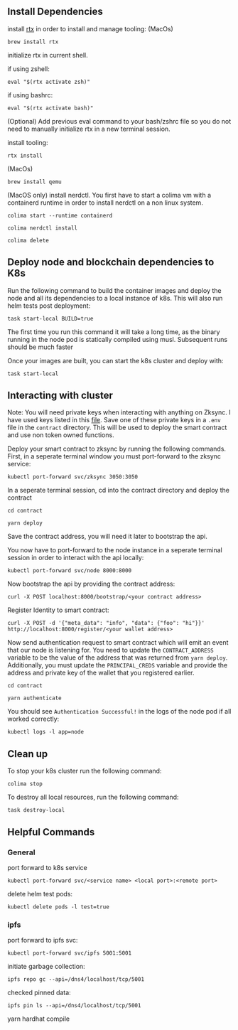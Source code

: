 ## Install Dependencies

install [rtx](https://github.com/jdx/rtx) in order to install and manage tooling:
 (MacOs)
```shell
brew install rtx
```

initialize rtx in current shell.

if using zshell:
```shell
eval "$(rtx activate zsh)"
```

if using bashrc:
```shell
eval "$(rtx activate bash)"
```

(Optional) Add previous eval command to your bash/zshrc file so you do not need to manually initialize rtx in a new terminal session.

install tooling:

```shell
rtx install
```

(MacOs)
```shell
brew install qemu
```

(MacOS only) install nerdctl. You first have to start a colima vm with a containerd runtime in order to install nerdctl on a non linux system.

```shell
colima start --runtime containerd
```

```shell
colima nerdctl install
```

```shell
colima delete
```

## Deploy node and blockchain dependencies to K8s

Run the following command to build the container images and deploy the node and all its dependencies to a local instance of k8s. This will also run helm tests post deployment:

```shell
task start-local BUILD=true
```
The first time you run this command it will take a long time, as the binary running in the node pod is statically compiled using musl. Subsequent runs should be much faster

Once your images are built, you can start the k8s cluster and deploy with:

```shell
task start-local
```


## Interacting with cluster

Note: You will need private keys when interacting with anything on Zksync. I have used keys listed in this [file](https://github.com/matter-labs/local-setup/blob/main/rich-wallets.json). Save one of these private keys in a `.env` file in the `contract` directory. This will be used to deploy the smart contract and use non token owned functions.

Deploy your smart contract to zksync by running the following commands. First, in a seperate terminal window you must port-forward to the zksync service:

```shell 
kubectl port-forward svc/zksync 3050:3050
```

In a seperate terminal session, cd into the contract directory and deploy the contract
```shell 
cd contract
```

```shell
yarn deploy
```

Save the contract address, you will need it later to bootstrap the api.

You now have to port-forward to the node instance in a seperate terminal session in order to interact with the api locally:

```shell
kubectl port-forward svc/node 8000:8000
```

Now bootstrap the api by providing the contract address:

```shell
curl -X POST localhost:8000/bootstrap/<your contract address>
```

Register Identity to smart contract:

```shell
curl -X POST -d '{"meta_data": "info", "data": {"foo": "hi"}}' http://localhost:8000/register/<your wallet address>
```

Now send authentication request to smart contract which will emit an event that our node is listening for. You need to update the `CONTRACT_ADDRESS` variable to be the value of the address that was returned from `yarn deploy`. Additionally, you must update the `PRINCIPAL_CREDS` variable and provide the address and private key of the wallet that you registered earlier. 

```shell
cd contract
```
```shell
yarn authenticate
```

You should see `Authentication Successful!` in the logs of the node pod if all worked correctly:

```shell
kubectl logs -l app=node
```

## Clean up

To stop your k8s cluster run the following command:

```shell
colima stop
```

To destroy all local resources, run the following command:
```shell
task destroy-local
```

## Helpful Commands

### General

port forward to k8s service

```shell
kubectl port-forward svc/<service name> <local port>:<remote port>
```

delete helm test pods:

```shell
kubectl delete pods -l test=true
```
### ipfs
port forward to ipfs svc:

```shell
kubectl port-forward svc/ipfs 5001:5001
```

initiate garbage collection:

```shell
ipfs repo gc --api=/dns4/localhost/tcp/5001 
```

checked pinned data:

```shell
ipfs pin ls --api=/dns4/localhost/tcp/5001 
```


yarn hardhat compile

